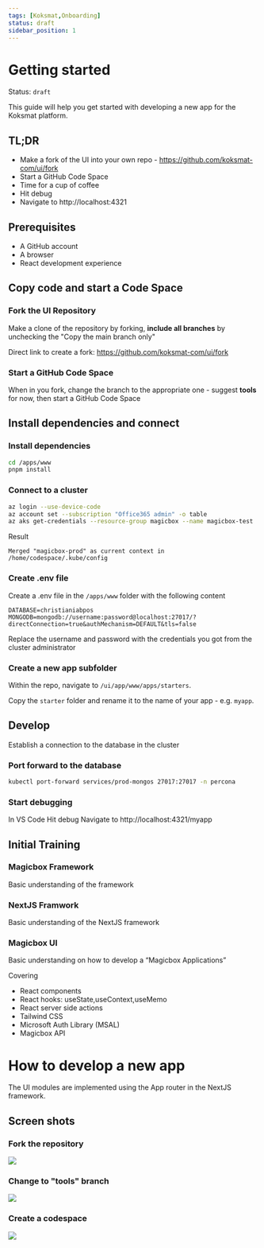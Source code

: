 ```yaml
---
tags: [Koksmat,Onboarding]
status: draft
sidebar_position: 1
---
```

# Getting started

Status: `draft`

This guide will help you get started with developing a new app for the Koksmat platform.

## TL;DR
- Make a fork of the UI into your own repo - https://github.com/koksmat-com/ui/fork
- Start a GitHub Code Space
- Time for a cup of coffee
- Hit debug 
- Navigate to http://localhost:4321


## Prerequisites
- A GitHub account
- A browser
- React development experience

## Copy code and start a Code Space

### Fork the UI Repository

Make a clone of the repository by forking,  **include all branches** by unchecking the "Copy the main branch only"

Direct link to create a fork: https://github.com/koksmat-com/ui/fork

### Start a GitHub Code Space

When in you fork, change the branch to the appropriate one - suggest **tools** for now, then start a GitHub Code Space

## Install dependencies and connect 

### Install dependencies

```bash
cd /apps/www
pnpm install
```


### Connect to a cluster

```bash
az login --use-device-code
az account set --subscription "Office365 admin" -o table
az aks get-credentials --resource-group magicbox --name magicbox-test
```

Result

```text
Merged "magicbox-prod" as current context in /home/codespace/.kube/config
```

### Create .env file
Create a .env file in the `/apps/www` folder with the following content

```text
DATABASE=christianiabpos
MONGODB=mongodb://username:password@localhost:27017/?directConnection=true&authMechanism=DEFAULT&tls=false
```

Replace the username and password with the credentials you got from the cluster administrator

### Create a new app subfolder

Within the repo, navigate to `/ui/app/www/apps/starters`.

Copy the `starter` folder and rename it to the name of your app - e.g. `myapp`.


## Develop
Establish a connection to the database in the cluster

### Port forward to the database

```bash
kubectl port-forward services/prod-mongos 27017:27017 -n percona
```

### Start debugging


In VS Code Hit debug 
Navigate to http://localhost:4321/myapp

## Initial Training


### Magicbox Framework
Basic understanding of the framework

###  NextJS Framwork
Basic understanding of the NextJS framework

### Magicbox UI 
Basic understanding on how to develop a “Magicbox Applications” 

Covering 
- React components 
- React hooks: useState,useContext,useMemo
- React server side actions
- Tailwind CSS
- Microsoft Auth Library (MSAL)
- Magicbox API

# How to develop a new app
The UI modules are implemented using the App router in the NextJS framework.



## Screen shots

### Fork the repository 
 
![](2023-11-30-07-06-13.png)


### Change to "tools" branch 

![](2023-11-30-07-06-33.png)

### Create a codespace


![](2023-11-30-07-06-53.png)